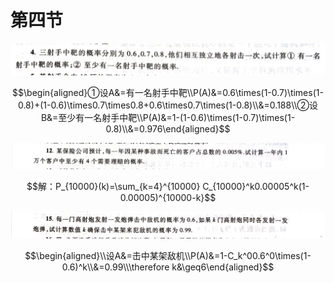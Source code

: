 # 第四节

![%E7%AC%AC%E5%9B%9B%E8%8A%82%20861270630f96444d99758565a8733ecb/IMG_20210515_152146-01.jpeg](%E7%AC%AC%E5%9B%9B%E8%8A%82%20861270630f96444d99758565a8733ecb/IMG_20210515_152146-01.jpeg)

$$\begin{aligned}①设A&=有一名射手中靶\\P(A)&=0.6\times(1-0.7)\times(1-0.8)+(1-0.6)\times0.7\times0.8+0.6\times0.7\times(1-0.8)\\&=0.188\\②设B&=至少有一名射手中靶\\P(A)&=1-(1-0.6)\times(1-0.7)\times(1-0.8)\\&=0.976\end{aligned}$$

![%E7%AC%AC%E5%9B%9B%E8%8A%82%20861270630f96444d99758565a8733ecb/IMG_20210515_152146-03.jpeg](%E7%AC%AC%E5%9B%9B%E8%8A%82%20861270630f96444d99758565a8733ecb/IMG_20210515_152146-03.jpeg)

$$解：P_{10000}(k)=\sum_{k=4}^{10000} C_{10000}^k0.00005^k(1-0.00005)^{10000-k}$$

![%E7%AC%AC%E5%9B%9B%E8%8A%82%20861270630f96444d99758565a8733ecb/IMG_20210515_152146-04.jpeg](%E7%AC%AC%E5%9B%9B%E8%8A%82%20861270630f96444d99758565a8733ecb/IMG_20210515_152146-04.jpeg)

$$\begin{aligned}\\设A&=击中某架敌机\\P(A)&=1-C_k^00.6^0\times(1-0.6)^k\\&=0.99\\\therefore k&\geq6\end{aligned}$$